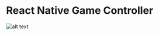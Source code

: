 # React Native Game Controller
![alt text](https://raw.githubusercontent.com/tomthornton/master/assets/images/mario_preview.gif)
